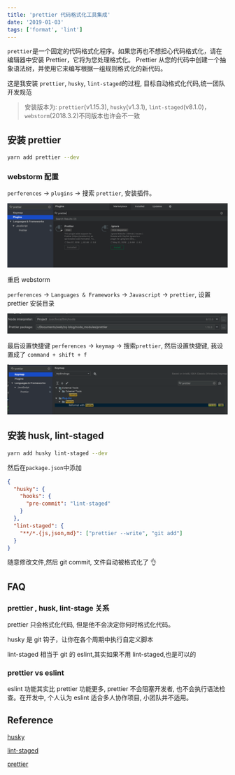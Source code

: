 ```yaml
---
title: 'prettier 代码格式化工具集成'
date: '2019-01-03'
tags: ['format', 'lint']
---
```


`prettier`是一个固定的代码格式化程序。如果您再也不想担心代码格式化，请在编辑器中安装 Prettier，它将为您处理格式化。 Prettier 从您的代码中创建一个抽象语法树，并使用它来编写根据一组规则格式化的新代码。

这是我安装 `prettier`, `husky`, `lint-staged`的过程, 目标自动格式化代码,统一团队开发规范

> 安装版本为: `prettier`(v1.15.3), `husky`(v1.3.1), `lint-staged`(v8.1.0)，`webstorm`(2018.3.2)不同版本也许会不一致

## 安装 prettier

```bash
yarn add prettier --dev
```

### webstorm 配置

`perferences` -> `plugins` -> 搜索 `prettier`, 安装插件。

![get-plugin-prettier](./screen-1.png)

重启 webstorm

`perferences` -> `Languages & Frameworks` -> `Javascript` -> `prettier`, 设置 prettier 安装目录

![set-path](./screen-2.png)

最后设置快捷键 `perferences` -> `keymap` -> 搜索`prettier`, 然后设置快捷键, 我设置成了 `command + shift + f`

![set-shortcut](./screen-3.png)

## 安装 husk, lint-staged

```bash
yarn add husky lint-staged --dev
```

然后在`package.json`中添加

```json
{
  "husky": {
    "hooks": {
      "pre-commit": "lint-staged"
    }
  },
  "lint-staged": {
    "**/*.{js,json,md}": ["prettier --write", "git add"]
  }
}
```

随意修改文件,然后 git commit, 文件自动被格式化了 👌

## FAQ

### prettier , husk, lint-stage 关系

prettier 只会格式化代码, 但是他不会决定你何时格式化代码。

husky 是 git 钩子，让你在各个周期中执行自定义脚本

lint-staged 相当于 git 的 eslint,其实如果不用 lint-staged,也是可以的

### prettier vs eslint

eslint 功能其实比 prettier 功能更多, prettier 不会阻塞开发者, 也不会执行语法检查。在开发中, 个人认为 eslint 适合多人协作项目, 小团队并不适用。

## Reference

[husky](https://github.com/typicode/husky)

[lint-staged](https://github.com/okonet/lint-staged)

[prettier](https://prettier.io)
